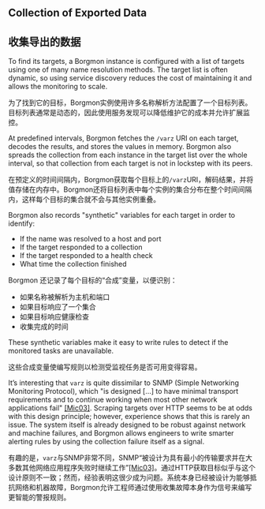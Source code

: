 ## **Collection of Exported Data**

## **收集导出的数据**

To find its targets, a Borgmon instance is configured with a list of targets using one of many name resolution methods. The target list is often dynamic, so using service discovery reduces the cost of maintaining it and allows the monitoring to scale.

为了找到它的目标，Borgmon实例使用许多名称解析方法配置了一个目标列表。目标列表通常是动态的，因此使用服务发现可以降低维护它的成本并允许扩展监控。

At predefined intervals, Borgmon fetches the `/varz` URI on each target, decodes the results, and stores the values in memory. Borgmon also spreads the collection from each instance in the target list over the whole interval, so that collection from each target is not in lockstep with its peers.

在预定义的时间间隔内，Borgmon获取每个目标上的`/varz`URI，解码结果，并将值存储在内存中。Borgmon还将目标列表中每个实例的集合分布在整个时间间隔内，这样每个目标的集合就不会与其他实例重叠。

Borgmon also records "synthetic" variables for each target in order to identify:

* If the name was resolved to a host and port
* If the target responded to a collection
* If the target responded to a health check
* What time the collection finished

Borgmon 还记录了每个目标的“合成”变量，以便识别：

* 如果名称被解析为主机和端口
* 如果目标响应了一个集合
* 如果目标响应健康检查
* 收集完成的时间

These synthetic variables make it easy to write rules to detect if the monitored tasks are unavailable.

这些合成变量使编写规则以检测受监视任务是否可用变得容易。

It’s interesting that `varz` is quite dissimilar to SNMP (Simple Networking Monitoring Protocol), which "is designed [...] to have minimal transport requirements and to continue working when most other network applications fail" [[Mic03]](https://technet.microsoft.com/en-us/library/cc776379%28v=ws.10%29.aspx). Scraping targets over HTTP seems to be at odds with this design principle; however, experience shows that this is rarely an issue. The system itself is already designed to be robust against network and machine failures, and Borgmon allows engineers to write smarter alerting rules by using the collection failure itself as a signal.

有趣的是，`varz`与SNMP非常不同，SNMP“被设计为具有最小的传输要求并在大多数其他网络应用程序失败时继续工作”[[Mic03]](https://technet.microsoft.com/en-us/library/cc776379%28v=ws.10%29.aspx)。通过HTTP获取目标似乎与这个设计原则不一致；然而，经验表明这很少成为问题。系统本身已经被设计为能够抵抗网络和机器故障，Borgmon允许工程师通过使用收集故障本身作为信号来编写更智能的警报规则。
